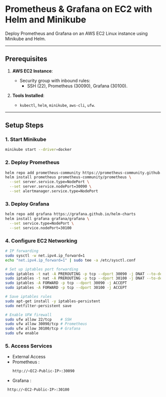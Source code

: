 # Prometheus & Grafana on EC2 with Helm and Minikube  

Deploy Prometheus and Grafana on an AWS EC2 Linux instance using Minikube and Helm.  

---

## **Prerequisites**  
1. **AWS EC2 Instance**:   
   - Security group with inbound rules:  
     - SSH (22), Prometheus (30090), Grafana (30100).  

2. **Tools Installed**:  
   - `kubectl`, `helm`, `minikube`, `aws-cli`, `ufw`.  

---

## **Setup Steps**  

### **1. Start Minikube**  
```bash
minikube start --driver=docker
```
### **2. Deploy Prometheus** 
```bash
helm repo add prometheus-community https://prometheus-community.github.io/helm-charts
helm install prometheus prometheus-community/prometheus \
  --set server.service.type=NodePort \
  --set server.service.nodePort=30090 \
  --set alertmanager.service.type=NodePort
```
### **3. Deploy Grafana** 
```bash
helm repo add grafana https://grafana.github.io/helm-charts
helm install grafana grafana/grafana \
  --set service.type=NodePort \
  --set service.nodePort=30100
```
### **4. Configure EC2 Networking**
```bash
# IP forwarding
sudo sysctl -w net.ipv4.ip_forward=1
echo "net.ipv4.ip_forward=1" | sudo tee -a /etc/sysctl.conf

# Set up iptables port forwarding
sudo iptables -t nat -A PREROUTING -p tcp --dport 30090 -j DNAT --to-destination 192.168.49.2:30090
sudo iptables -t nat -A PREROUTING -p tcp --dport 30100 -j DNAT --to-destination 192.168.49.2:30100
sudo iptables -A FORWARD -p tcp --dport 30090 -j ACCEPT
sudo iptables -A FORWARD -p tcp --dport 30100 -j ACCEPT

# Save iptables rules
sudo apt-get install -y iptables-persistent
sudo netfilter-persistent save

# Enable UFW firewall
sudo ufw allow 22/tcp    # SSH
sudo ufw allow 30090/tcp # Prometheus
sudo ufw allow 30100/tcp # Grafana
sudo ufw enable
```
### **5. Access Services**
- External Access
- Prometheus :
  ```bash
  http://<EC2-Public-IP>:30090
  ``` 
- Grafana :
```bash
 http://<EC2-Public-IP>:30100
```
